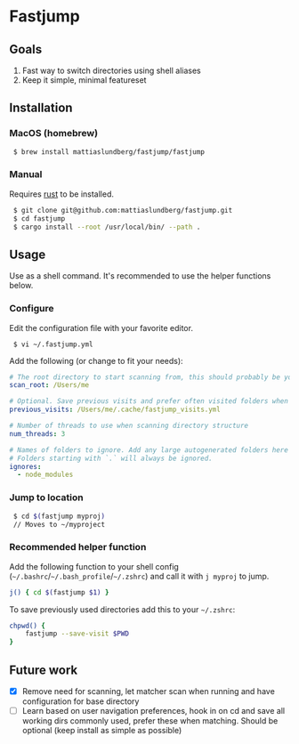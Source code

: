 # Fastjump

## Goals

 1. Fast way to switch directories using shell aliases
 2. Keep it simple, minimal featureset
 
## Installation

### MacOS (homebrew)

```zsh
 $ brew install mattiaslundberg/fastjump/fastjump
```

### Manual

Requires [rust](https://www.rust-lang.org) to be installed.

```zsh
 $ git clone git@github.com:mattiaslundberg/fastjump.git
 $ cd fastjump
 $ cargo install --root /usr/local/bin/ --path .
```
 
## Usage

Use as a shell command. It's recommended to use the helper functions below.

### Configure

Edit the configuration file with your favorite editor.
```
 $ vi ~/.fastjump.yml
```

Add the following (or change to fit your needs):
```yaml
# The root directory to start scanning from, this should probably be your home directory
scan_root: /Users/me

# Optional. Save previous visits and prefer often visited folders when switching
previous_visits: /Users/me/.cache/fastjump_visits.yml

# Number of threads to use when scanning directory structure
num_threads: 3

# Names of folders to ignore. Add any large autogenerated folders here
# Folders starting with `.` will always be ignored.
ignores:
  - node_modules
```

### Jump to location

```zsh
 $ cd $(fastjump myproj)
 // Moves to ~/myproject 
```

### Recommended helper function
Add the following function to your shell config (`~/.bashrc`/`~/.bash_profile`/`~/.zshrc`) and call it with `j myproj` to jump.

```zsh
j() { cd $(fastjump $1) }
```

To save previously used directories add this to your `~/.zshrc`:
```zsh
chpwd() {
    fastjump --save-visit $PWD
}
```

## Future work
 
 - [x] Remove need for scanning, let matcher scan when running and have configuration for base directory
 - [ ] Learn based on user navigation preferences, hook in on cd and save all working dirs commonly used, prefer these when matching. Should be optional (keep install as simple as possible)
